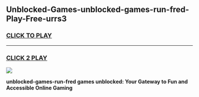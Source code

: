 
## Unblocked-Games-unblocked-games-run-fred-Play-Free-urrs3
<h3>
<a href="https://premium76.site?title=unblocked-games-run-fred&ref=09A">CLICK TO PLAY</a></h3>
<hr>

<h3>
<a href="https://premium76.site?title=unblocked-games-run-fred&ref=09A">CLICK 2 PLAY</a>
  
</h3>

<a href="https://premium76.site?title=unblocked-games-run-fred&ref=09A"><img src="https://clearcache.store/games.png"></a>


**unblocked-games-run-fred games unblocked: Your Gateway to Fun and Accessible Online Gaming**
